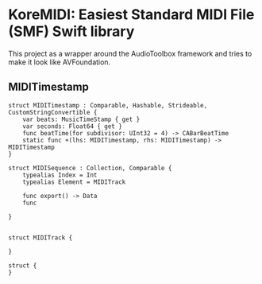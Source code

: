 # KoreMIDI: Easiest Standard MIDI File (SMF) Swift library

This project as a wrapper around the AudioToolbox framework and tries to make it look like AVFoundation.

## MIDITimestamp

```
struct MIDITimestamp : Comparable, Hashable, Strideable, CustomStringConvertible {
    var beats: MusicTimeStamp { get }
    var seconds: Float64 { get }
    func beatTime(for subdivisor: UInt32 = 4) -> CABarBeatTime
    static func +(lhs: MIDITimestamp, rhs: MIDITimestamp) -> MIDITimestamp
}
```

```
struct MIDISequence : Collection, Comparable {
    typealias Index = Int
    typealias Element = MIDITrack
    
    func export() -> Data
    func 
    
}

```


```

```

```
struct MIDITrack {
    
}
```

```
struct {
}
```

 
